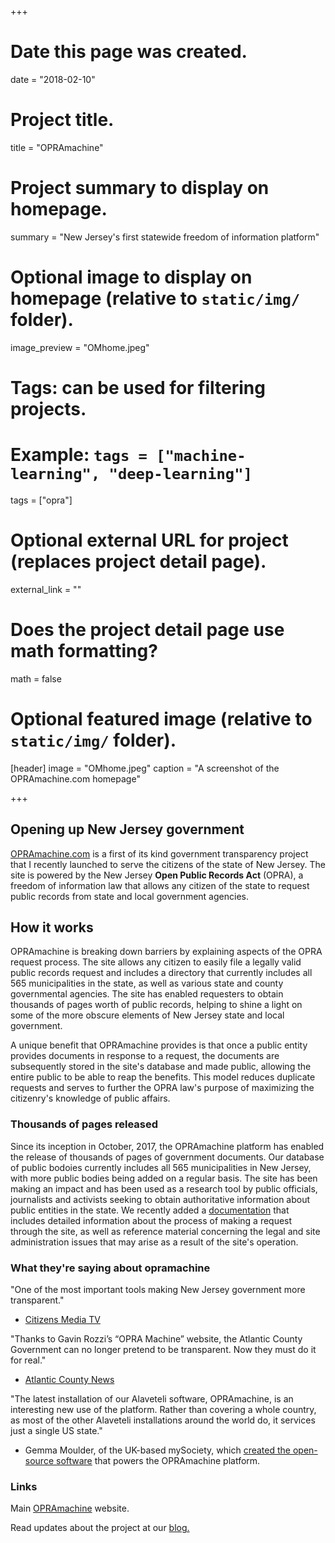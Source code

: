 +++
# Date this page was created.
date = "2018-02-10"

# Project title.
title = "OPRAmachine"

# Project summary to display on homepage.
summary = "New Jersey's first statewide freedom of information platform"

# Optional image to display on homepage (relative to `static/img/` folder).
image_preview = "OMhome.jpeg"

# Tags: can be used for filtering projects.
# Example: `tags = ["machine-learning", "deep-learning"]`
tags = ["opra"]

# Optional external URL for project (replaces project detail page).
external_link = ""

# Does the project detail page use math formatting?
math = false

# Optional featured image (relative to `static/img/` folder).
[header]
image = "OMhome.jpeg"
caption = "A screenshot of the OPRAmachine.com homepage"

+++
## Opening up New Jersey government

[OPRAmachine.com](https://opramachine.com/) is a first of its kind government transparency project that I recently launched to serve the citizens of the state of New Jersey. The site is powered by the New Jersey **Open Public Records Act** (OPRA), a freedom of information law that allows any citizen of the state to request public records from state and local government agencies.

## How it works

OPRAmachine is breaking down barriers by explaining aspects of the OPRA request process. The site allows any citizen to easily file a legally valid public records request and includes a directory that currently includes all 565 municipalities in the state, as well as various state and county governmental agencies. The site has enabled requesters to obtain thousands of pages worth of public records, helping to shine a light on some of the more obscure elements of New Jersey state and local government.

A unique benefit that OPRAmachine provides is that once a public entity provides documents in response to a request, the documents are subsequently stored in the site's database and made public, allowing the entire public to be able to reap the benefits. This model reduces duplicate requests and serves to further the OPRA law's purpose of maximizing the citizenry's knowledge of public affairs.

### Thousands of pages released
Since its inception in October, 2017, the OPRAmachine platform has enabled the release of thousands of pages of government documents. Our database of public bodoies currently includes all 565 municipalities in New Jersey, with more public bodies being added on a regular basis.
The site has been making an impact and has been used as a research tool by public officials, journalists and activists seeking to obtain authoritative information about public entities in the state. We recently added a [documentation](https://docs.opramachine.com/) that includes detailed information about the process of making a request through the site, as well as reference material concerning the legal and site administration issues that may arise as a result of the site's operation.

### What they're saying about opramachine

"One of the most important tools making New Jersey government more transparent."

- [Citizens Media TV](https://www.facebook.com/CitizensMediaTV/posts/1661839777229733)

"Thanks to Gavin Rozzi’s “OPRA Machine” website, the Atlantic County Government can no longer pretend to be transparent. Now they must do it for real."
- [Atlantic County News](https://atlanticcountynews.com/2017/11/29/atlantic-county-sexual-harassment-payouts-fly-right-below-the-radar/)

"The latest installation of our Alaveteli software, OPRAmachine, is an interesting new use of the platform. Rather than covering a whole country, as most of the other Alaveteli installations around the world do, it services just a single US state."
- Gemma Moulder, of the UK-based mySociety, which [created the open-source software](https://www.mysociety.org/2017/12/06/introducing-opramachine-tackling-political-corruption-in-new-jersey/) that powers the OPRAmachine platform.

### Links

Main [OPRAmachine](https://opramachine.com/) website.

Read updates about the project at our [blog.](https://blog.opramachine.com/)
